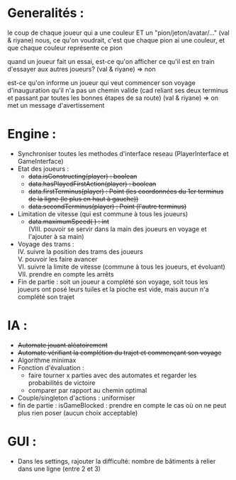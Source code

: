 # Generalités :


le coup de chaque joueur qui a une couleur ET un "pion/jeton/avatar/..." (val & riyane)
    nous, ce qu'on voudrait, c'est que chaque pion ai une couleur, et que chaque couleur représente ce pion

quand un joueur fait un essai, est-ce qu'on afficher ce qu'il est en train d'essayer aux autres joueurs?
    (val & riyane)
=> non

est-ce qu'on informe un joueur qui veut commencer son voyage d'inauguration qu'il n'a pas un chemin valide (cad reliant ses deux terminus et passant par toutes les bonnes étapes de sa route)     (val & riyane)
=> on met un message d'avertissement  

# Engine :
 * Synchroniser toutes les methodes d'interface reseau (PlayerInterface et GameInterface)
 * Etat des joueurs :  
    + ~~data.isConstructing(player) : boolean~~  
    + ~~data.hasPlayedFirstAction(player) : boolean~~  
    + ~~data.firstTerminus(player) : Point (les coordonnées du 1er terminus de la ligne (le plus en haut à gauche))~~  
    + ~~data.secondTerminus(player) : Point (l'autre terminus)~~
 * Limitation de vitesse (qui est commune à tous les joueurs)  
    + ~~data.maximumSpeed( ) : int~~  
    (VIII. pouvoir se servir dans la main des joueurs en voyage et l'ajouter à sa main)  
 * Voyage des trams :  
    IV. suivre la position des trams des joueurs  
    V. pouvoir les faire avancer  
    VI. suivre la limite de vitesse (commune à tous les joueurs, et évoluant)  
    VII. prendre en compte les arrêts  
 * Fin de partie : soit un joueur a complété son voyage, soit tous les joueurs ont posé leurs tuiles et la pioche est vide, mais aucun n'a complété son trajet
    
# IA :
 * ~~Automate jouant aléatoirement~~
 * ~~Automate vérifiant la complétion du trajet et commençant son voyage~~
 * Algorithme minimax
 * Fonction d'évaluation : 
    + faire tourner x parties avec des automates et regarder les probabilités de victoire
    + comparer par rapport au chemin optimal
 * Couple/singleton d'actions : uniformiser
 * fin de partie : isGameBlocked : prendre en compte le cas où on ne peut plus rien poser (aucun choix acceptable)  
 
# GUI :
  * Dans les settings, rajouter la difficulté: nombre de bâtiments à relier dans une ligne (entre 2 et 3)
